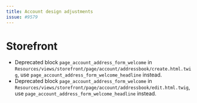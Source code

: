 ```yaml
---
title: Account design adjustments
issue: #9579
---
```

# Storefront
* Deprecated block `page_account_address_form_welcome` in `Resources/views/storefront/page/account/addressbook/create.html.twig`, use `page_account_address_form_welcome_headline` instead.
* Deprecated block `page_account_address_form_welcome` in `Resources/views/storefront/page/account/addressbook/edit.html.twig`, use `page_account_address_form_welcome_headline` instead.